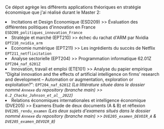 Ce dépot agrège les différents applications théoriques en stratégie économique que j'ai réalisé durant le Master 2:


<li> Incitations et Design Economique (ESD209) >> Évaluation des différentes politiques d’innovation en France <code>ESD209_politiques_innovation_France</code></li>
<li> Stratégie et marché (EPT210) >> échec du rachat d'ARM par Nvidia <code>EPT210_nvidia_arm</code>
<li> Economie numérique (EPT211) >> Les ingrédients du succès de Netflix <code>EPT211_netflixitation</code> </li>
<li> Analyse sectorielle (EPT204) >> Programmation informatique 62.01Z <code>EPT204_naf_6201Z</code> </li>
<li> Innovation, travail et emploi (ETE101) >> Analyse du papier empirique "Digital innovation and the effects of artificial intelligence on firms’ research and development – Automation or augmentation, exploration or exploitation?":  <code>EPT204_naf_6201Z</code> <em> (La littérature située dans le dossier nommé <code>Annexe</code> du repository (branche main) >> <code>6.2_Chacko_Johnson_et_al__2022</code>)</em></li>
<li> Relations économiques internationales et intelligence économique (DVE205) >> Examens Etude de deux documents (A & B) et réflexion <code>DVE205_rendu_examen</code> <em>(Les deux sujets d'examens situés dans le dossier nommé <code>Annexe</code> du repository (branche main) >> <code>DVE205_examen_DEVOIR_A</code> & <code>DVE205_examen_DEVOIR_B</code>)</em></li>
